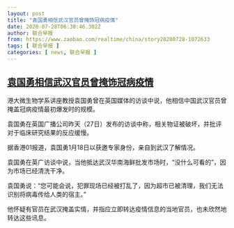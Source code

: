 ```yaml
---
layout: post
title: "袁国勇相信武汉官员曾掩饰冠病疫情"
date: 2020-07-28T06:30:46.302Z
author: 联合早报
from: https://www.zaobao.com/realtime/china/story20200728-1072633
tags: [ 联合早报 ]
categories: [ news, 联合早报 ]
---
```

<!--1595942580000-->
[袁国勇相信武汉官员曾掩饰冠病疫情](https://www.zaobao.com/realtime/china/story20200728-1072633)
------

<div>
<p>港大微生物学系讲座教授袁国勇曾在英国媒体的访谈中说，他相信中国武汉官员曾掩盖冠病疫情最初爆发时的规模。</p><p>袁国勇在英国广播公司昨天（27日）发布的访谈中称，相关物证被破坏，并批评对于临床研究结果的反应缓慢。</p><p>据香港01报道，袁国勇1月18日以获邀专家身份，亲自到武汉了解情况。</p><section id="imu"><div id="dfp-ad-imu1-wrapper" class="dfp-tag-wrapper"><div id="dfp-ad-imu1" class="dfp-tag-wrapper"></div></div></section><p>袁国勇在英广访谈中说，当他抵达武汉华南海鲜批发市场时，“没什么可看的”，因为市场已经清洗干净。</p><p>袁国勇说：“您可能会说，犯罪现场已经被打乱了，因为超市已被清理，我们无法识别将病毒传给人类的宿主。”</p><p>他怀疑有官员在武汉掩盖实情，并指应立即转达疫情信息的当地官员，也未欣然地转达这些讯息。</p><div id="innity-in-post"></div><div id="dfp-ad-midarticlespecial-wrapper" class="dfp-tag-wrapper"><div id="dfp-ad-midarticlespecial" class="dfp-tag-wrapper"></div></div>
</div>

